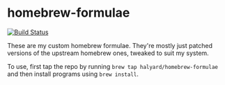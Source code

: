 homebrew-formulae
=================

[![Build Status](https://img.shields.io/circleci/project/halyard/homebrew-formulae/master.svg)](https://circleci.com/gh/halyard/homebrew-formulae)

These are my custom homebrew formulae. They're mostly just patched versions of the upstream homebrew ones, tweaked to suit my system.

To use, first tap the repo by running `brew tap halyard/homebrew-formulae` and then install programs using `brew install`.

